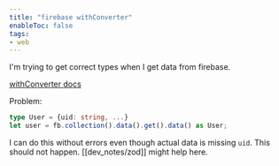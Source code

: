 ```yaml
---
title: "firebase withConverter"
enableToc: false
tags:
- web
---
```


I'm trying to get correct types when I get data from firebase.

[withConverter docs](https://firebase.google.com/docs/reference/js/v8/firebase.firestore.FirestoreDataConverter)

Problem:
```ts
type User = {uid: string, ...}
let user = fb.collection().data().get().data() as User;
```
I can do this without errors even though actual data is missing `uid`. This should not happen.
[[dev_notes/zod]] might help here.
